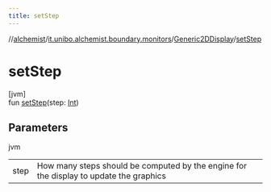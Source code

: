 ```yaml
---
title: setStep
---
```

//[alchemist](../../../index.html)/[it.unibo.alchemist.boundary.monitors](../index.html)/[Generic2DDisplay](index.html)/[setStep](set-step.html)



# setStep



[jvm]\
fun [setStep](set-step.html)(step: [Int](https://kotlinlang.org/api/latest/jvm/stdlib/kotlin/-int/index.html))



## Parameters


jvm

| | |
|---|---|
| step | How many steps should be computed by the engine for the display to update the graphics |




